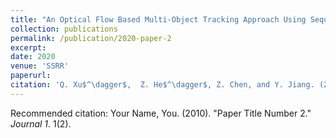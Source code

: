 ```yaml
---
title: "An Optical Flow Based Multi-Object Tracking Approach Using Sequential Convex Programming"
collection: publications
permalink: /publication/2020-paper-2
excerpt: 
date: 2020
venue: 'SSRR'
paperurl: 
citation: 'Q. Xu$^\dagger$,  Z. He$^\dagger$, Z. Chen, and Y. Jiang. (2020). &quot;An Optical Flow Based Multi-Object Tracking Approach Using Sequential Convex Programming.&quot; 16th International Conference on Control, Automation, Robotics and Vision (ICARCV), 2020. ($^\dagger$ Equal Contribution)'
---
```


Recommended citation: Your Name, You. (2010). "Paper Title Number 2." <i>Journal 1</i>. 1(2).